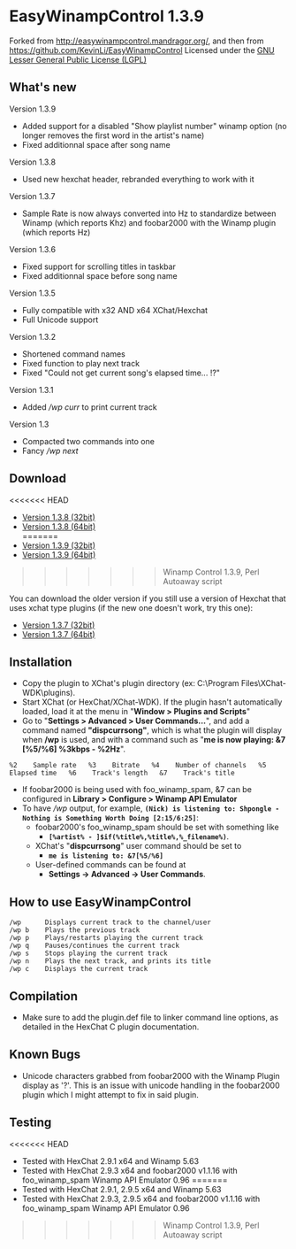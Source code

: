 EasyWinampControl 1.3.9
=======================

Forked from <http://easywinampcontrol.mandragor.org/>, and then from <https://github.com/KevinLi/EasyWinampControl>
Licensed under the [GNU Lesser General Public License (LGPL)](http://www.gnu.org/licenses/lgpl.html)

What's new
----------
Version 1.3.9

* Added support for a disabled "Show playlist number" winamp option (no longer removes the first word in the artist's name)
* Fixed additionnal space after song name

Version 1.3.8

* Used new hexchat header, rebranded everything to work with it

Version 1.3.7

* Sample Rate is now always converted into Hz to standardize between Winamp (which reports Khz) and foobar2000 with the Winamp plugin (which reports Hz) 

Version 1.3.6

* Fixed support for scrolling titles in taskbar
* Fixed additionnal space before song name

Version 1.3.5

* Fully compatible with x32 AND x64 XChat/Hexchat
* Full Unicode support

Version 1.3.2

* Shortened command names
* Fixed function to play next track
* Fixed "Could not get current song's elapsed time... !?"

Version 1.3.1

* Added */wp curr* to print current track

Version 1.3

* Compacted two commands into one
* Fancy */wp next*

Download
--------

<<<<<<< HEAD
* [Version 1.3.8 (32bit)](http://dl.hexchat.org/addons/hexchat_winampctrl_x32.dll)  
* [Version 1.3.8 (64bit)](http://dl.hexchat.org/addons/hexchat_winampctrl_x64.dll)  
=======
* [Version 1.3.9 (32bit)](dl.hexchat.net/addons/hexchat_winampctrl_x86.dll)  
* [Version 1.3.9 (64bit)](dl.hexchat.net/addons/hexchat_winampctrl_x64.dll)  
>>>>>>> Winamp Control 1.3.9, Perl Autoaway script

You can download the older version if you still use a version of Hexchat that uses xchat type plugins (if the new one doesn't work, try this one):
* [Version 1.3.7 (32bit)](http://dl.hexchat.org/addons/winampctrl_x32.dll)  
* [Version 1.3.7 (64bit)](http://dl.hexchat.org/addons/winampctrl_x64.dll)  

Installation
------------
* Copy the plugin to XChat's plugin directory (ex: C:\Program Files\XChat-WDK\plugins\).
* Start XChat (or HexChat/XChat-WDK). If the plugin hasn't automatically loaded, load it at the menu in "**Window > Plugins and Scripts**"
* Go to "**Settings > Advanced > User Commands...**", and add a command named **"dispcurrsong"**, which is what the plugin will display when **/wp** is used, and with a command such as "**me is now playing: &7 [%5/%6] %3kbps - %2Hz**".

`
%2    Sample rate  
%3    Bitrate  
%4    Number of channels  
%5    Elapsed time  
%6    Track's length  
&7    Track's title
`

* If foobar2000 is being used with foo_winamp_spam, &7 can be configured in **Library > Configure > Winamp API Emulator**
* To have */wp* output, for example, **`(Nick) is listening to: Shpongle - Nothing is Something Worth Doing [2:15/6:25]`**:
  * foobar2000's foo\_winamp_spam should be set with something like
     * **`[%artist% - ]$if(%title%,%title%,%_filename%)`**.
  * XChat's "**dispcurrsong**" user command should be set to
     * **`me is listening to: &7[%5/%6]`**
  * User-defined commands can be found at
     * **Settings -> Advanced -> User Commands**.

How to use EasyWinampControl
----------------------------
    /wp      Displays current track to the channel/user  
    /wp b    Plays the previous track  
    /wp p    Plays/restarts playing the current track  
    /wp q    Pauses/continues the current track  
    /wp s    Stops playing the current track  
    /wp n    Plays the next track, and prints its title  
    /wp c    Displays the current track

Compilation
-----------
* Make sure to add the plugin.def file to linker command line options, as detailed in the HexChat C plugin documentation.

Known Bugs
----------
* Unicode characters grabbed from foobar2000 with the Winamp Plugin display as '?'. This is an issue with unicode handling in the foobar2000 plugin which I might attempt to fix in said plugin.

Testing
-------
<<<<<<< HEAD
* Tested with HexChat 2.9.1 x64 and Winamp 5.63
* Tested with HexChat 2.9.3 x64 and foobar2000 v1.1.16 with foo_winamp_spam Winamp API Emulator 0.96
=======
* Tested with HexChat 2.9.1, 2.9.5 x64 and Winamp 5.63
* Tested with HexChat 2.9.3, 2.9.5 x64 and foobar2000 v1.1.16 with foo_winamp_spam Winamp API Emulator 0.96
>>>>>>> Winamp Control 1.3.9, Perl Autoaway script

